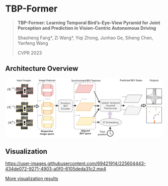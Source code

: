 # TBP-Former

> **TBP-Former: Learning Temporal Bird’s-Eye-View Pyramid for Joint Perception and Prediction in Vision-Centric Autonomous Driving**
>
> Shaoheng Fang*, Zi Wang*, Yiqi Zhong, Junhao Ge, Siheng Chen, Yanfeng Wang  
>
> CVPR 2023

## Architecture Overview
![image](https://github.com/MediaBrain-SJTU/TBP-Former/blob/main/figs/fig_overview.png)

## Visualization
https://user-images.githubusercontent.com/69421914/225604443-434de072-9271-4903-a0f0-6105deda31c2.mp4

[More visualization results](https://www.youtube.com/watch?v=RlCmbwYnAO4)
